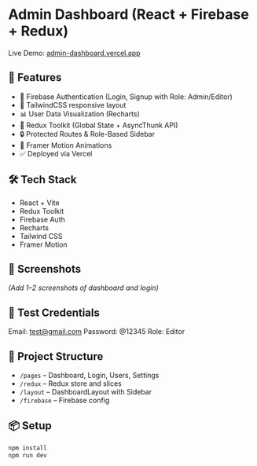 # Admin Dashboard (React + Firebase + Redux)

Live Demo: [admin-dashboard.vercel.app](https://admin-dashboard-1nof.vercel.app)

## 🚀 Features

- 🔐 Firebase Authentication (Login, Signup with Role: Admin/Editor)
- 🎨 TailwindCSS responsive layout
- 📊 User Data Visualization (Recharts)
- 🔄 Redux Toolkit (Global State + AsyncThunk API)
- 🔒 Protected Routes & Role-Based Sidebar
- 🎥 Framer Motion Animations
- ✅ Deployed via Vercel

## 🛠 Tech Stack

- React + Vite
- Redux Toolkit
- Firebase Auth
- Recharts
- Tailwind CSS
- Framer Motion

## 📸 Screenshots

_(Add 1–2 screenshots of dashboard and login)_

## 🧪 Test Credentials

Email: test@gmail.com
Password: @12345
Role: Editor


## 📂 Project Structure

- `/pages` – Dashboard, Login, Users, Settings
- `/redux` – Redux store and slices
- `/layout` – DashboardLayout with Sidebar
- `/firebase` – Firebase config

## 📦 Setup

```bash
npm install
npm run dev

